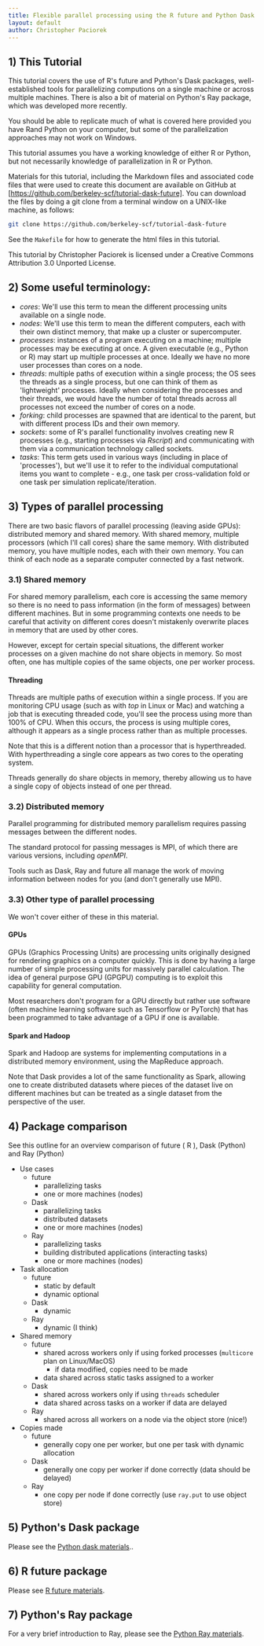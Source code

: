 ```yaml
---
title: Flexible parallel processing using the R future and Python Dask packages
layout: default
author: Christopher Paciorek
---
```


## 1) This Tutorial

This tutorial covers the use of R's future and Python's Dask packages, well-established tools for parallelizing computions on a single machine or across multiple machines. There is also a bit of material on Python's Ray package, which was developed more recently.

You should be able to replicate much of what is covered here provided you have Rand Python on your computer, but some of the parallelization approaches may not work on Windows.

This tutorial assumes you have a working knowledge of either R or Python, but not necessarily knowledge of parallelization in R or Python.

Materials for this tutorial, including the Markdown files and associated code files that were used to create this document are available on GitHub at [https://github.com/berkeley-scf/tutorial-dask-future].  You can download the files by doing a git clone from a terminal window on a UNIX-like machine, as follows:

```bash
git clone https://github.com/berkeley-scf/tutorial-dask-future
```

See the `Makefile` for how to generate the html files in this tutorial.

This tutorial by Christopher Paciorek is licensed under a Creative Commons Attribution 3.0 Unported License.

## 2) Some useful terminology:

  - *cores*: We'll use this term to mean the different processing
units available on a single node.
  - *nodes*: We'll use this term to mean the different computers,
each with their own distinct memory, that make up a cluster or supercomputer.
  - *processes*: instances of a program executing on a machine; multiple
processes may be executing at once. A given executable (e.g., Python or R) may start up multiple
processes at once. Ideally we have no more user processes than cores on
a node.
  - *threads*: multiple paths of execution within a single process;
the OS sees the threads as a single process, but one can think of
them as 'lightweight' processes. Ideally when considering the processes
and their threads, we would have the number of total threads across
all processes not exceed the number of cores on a node.
  - *forking*: child processes are spawned that are identical to
the parent, but with different process IDs and their own memory.
  - *sockets*: some of R's parallel functionality involves creating
new R processes (e.g., starting processes via *Rscript*) and
communicating with them via a communication technology called sockets.
  - *tasks*: This term gets used in various ways (including in place of 'processes'), but we'll use it to
refer to the individual computational items you want to complete - e.g.,
one task per cross-validation fold or one task per simulation replicate/iteration.

## 3) Types of parallel processing

There are two basic flavors of parallel processing (leaving aside
GPUs): distributed memory and shared memory. With shared memory, multiple
processors (which I'll call cores) share the same memory. With distributed
memory, you have multiple nodes, each with their own memory. You can
think of each node as a separate computer connected by a fast network. 


### 3.1) Shared memory

For shared memory parallelism, each core is accessing the same memory
so there is no need to pass information (in the form of messages)
between different machines. But in some programming contexts one needs
to be careful that activity on different cores doesn't mistakenly
overwrite places in memory that are used by other cores.

However, except for certain special situations, the different worker processes on a given machine do not share objects in memory. So most often, one has multiple copies of the same objects, one per worker process. 

#### Threading

Threads are multiple paths of execution within a single process. If you are monitoring CPU
usage (such as with *top* in Linux or Mac) and watching a job that is executing threaded code, you'll
see the process using more than 100% of CPU. When this occurs, the
process is using multiple cores, although it appears as a single process
rather than as multiple processes.

Note that this is a different notion than a processor that is hyperthreaded. With hyperthreading a single core appears as two cores to the operating system.

Threads generally do share objects in memory, thereby allowing us to have a single copy of objects instead of one per thread. 

### 3.2) Distributed memory

Parallel programming for distributed memory parallelism requires passing
messages between the different nodes. 

The standard protocol for passing messages is MPI, of which there are various versions, including *openMPI*.

Tools such as Dask, Ray and future all manage the work of moving information between nodes for you (and don't generally use MPI). 

### 3.3) Other type of parallel processing

We won't cover either of these in this material.

#### GPUs

GPUs (Graphics Processing Units) are processing units originally designed
for rendering graphics on a computer quickly. This is done by having
a large number of simple processing units for massively parallel calculation.
The idea of general purpose GPU (GPGPU) computing is to exploit this
capability for general computation. 

Most researchers don't program for a GPU directly but rather use software (often machine learning software such as Tensorflow or PyTorch) that has been programmed to take advantage of a GPU if one is available.

#### Spark and Hadoop

Spark and Hadoop are systems for implementing computations in a distributed
memory environment, using the MapReduce approach.

Note that Dask provides a lot of the same functionality as Spark, allowing one to create distributed datasets where pieces of the dataset live on different machines but can be treated as a single dataset from the perspective of the user.

## 4) Package comparison

See this outline for an overview comparison of future ( R ), Dask (Python) and Ray (Python)

 - Use cases
    - future
        - parallelizing tasks
        - one or more machines (nodes)
    - Dask
        - parallelizing tasks
        - distributed datasets
        - one or more machines (nodes)
    - Ray
        - parallelizing tasks
        - building distributed applications (interacting tasks)
        - one or more machines (nodes)
 - Task allocation
    - future
        - static by default
        - dynamic optional
    - Dask
        - dynamic
    - Ray
        - dynamic (I think)
 - Shared memory
    - future
        - shared across workers only if using forked processes (`multicore` plan on Linux/MacOS)
             - if data modified, copies need to be made
        - data shared across static tasks assigned to a worker
    - Dask
        - shared across workers only if using `threads` scheduler
        - data shared across tasks on a worker if data are delayed
    - Ray
        - shared across all workers on a node via the object store (nice!)
 - Copies made
    - future
        - generally copy one per worker, but one per task with dynamic allocation
    - Dask
        - generally one copy per worker if done correctly (data should be delayed)
    - Ray
        - one copy per node if done correctly (use `ray.put` to use object store)


## 5) Python's Dask package

Please see the [Python dask materials](python-dask)..

## 6) R future package

Please see [R future materials](R-future).

## 7) Python's Ray package

For a very brief introduction to Ray, please see the [Python Ray materials](python-ray).
